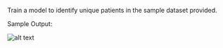 Train a model to identify unique patients in the sample dataset provided.

Sample Output: 

![alt text](https://github.com/ritvikraj14/Submission-Analytics-Assignment/blob/master/Sample_Output.png)
